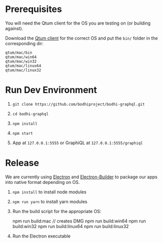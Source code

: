 # Prerequisites
You will need the Qtum client for the OS you are testing on (or building against).

Download the [Qtum client](https://github.com/qtumproject/qtum/releases) for the correct OS and put the `bin/` folder in the corresponding dir:

    qtum/mac/bin
    qtum/mac/win64
    qtum/mac/win32
    qtum/mac/linux64
    qtum/mac/linux32

# Run Dev Environment
1. `git clone https://github.com/bodhiproject/bodhi-graphql.git`

2. `cd bodhi-graphql`

3. `npm install`

4. `npm start`

5. App at `127.0.0.1:5555` or GraphiQL at `127.0.0.1:5555/graphiql`

# Release
We are currently using [Electron](https://github.com/electron/electron) and [Electron-Builder](https://github.com/electron-userland/electron-builder) to package our apps into native format depending on OS.

1. `npm install` to install node modules

2. `npm run yarn` to install yarn modules

3. Run the build script for the appropriate OS:

    npm run build:mac // creates DMG
    npm run build:win64
    npm run build:win32
    npm run build:linux64
    npm run build:linux32

4. Run the Electron executable
